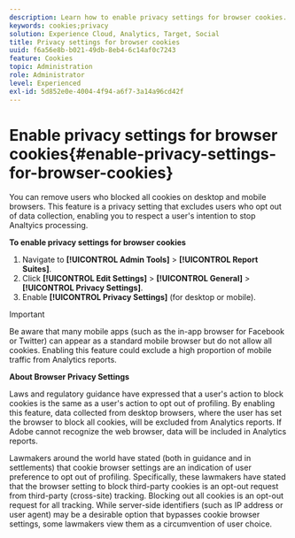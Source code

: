 ```yaml
---
description: Learn how to enable privacy settings for browser cookies. You can remove users who blocked all cookies on desktop and mobile browsers.
keywords: cookies;privacy
solution: Experience Cloud, Analytics, Target, Social
title: Privacy settings for browser cookies 
uuid: f6a56e8b-b021-49db-8eb4-6c14af0c7243
feature: Cookies
topic: Administration
role: Administrator
level: Experienced
exl-id: 5d852e0e-4004-4f94-a6f7-3a14a96cd42f
---
```

# Enable privacy settings for browser cookies{#enable-privacy-settings-for-browser-cookies}

You can remove users who blocked all cookies on desktop and mobile browsers. This feature is a privacy setting that excludes users who opt out of data collection, enabling you to respect a user's intention to stop Analtyics processing.

**To enable privacy settings for browser cookies**

1. Navigate to **[!UICONTROL Admin Tools]** > **[!UICONTROL Report Suites]**. 
1. Click **[!UICONTROL Edit Settings]** > **[!UICONTROL General]** > **[!UICONTROL Privacy Settings]**. 
1. Enable **[!UICONTROL Privacy Settings]** (for desktop or mobile).

>[!IMPORTANT]
>
>Be aware that many mobile apps (such as the in-app browser for Facebook or Twitter) can appear as a standard mobile browser but do not allow all cookies. Enabling this feature could exclude a high proportion of mobile traffic from Analytics reports.

**About Browser Privacy Settings**

Laws and regulatory guidance have expressed that a user's action to block cookies is the same as a user's action to opt out of profiling. By enabling this feature, data collected from desktop browsers, where the user has set the browser to block all cookies, will be excluded from Analytics reports. If Adobe cannot recognize the web browser, data will be included in Analytics reports.

Lawmakers around the world have stated (both in guidance and in settlements) that cookie browser settings are an indication of user preference to opt out of profiling. Specifically, these lawmakers have stated that the browser setting to block third-party cookies is an opt-out request from third-party (cross-site) tracking. Blocking out all cookies is an opt-out request for all tracking. While server-side identifiers (such as IP address or user agent) may be a desirable option that bypasses cookie browser settings, some lawmakers view them as a circumvention of user choice.
